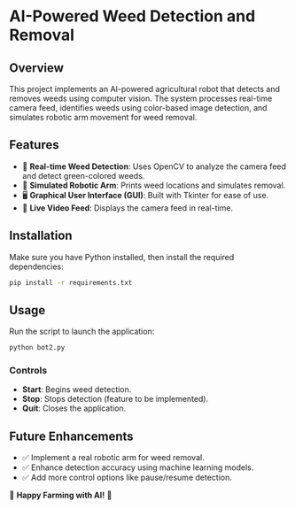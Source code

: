 # AI-Powered Weed Detection and Removal

## Overview
This project implements an AI-powered agricultural robot that detects and removes weeds using computer vision. The system processes real-time camera feed, identifies weeds using color-based image detection, and simulates robotic arm movement for weed removal.

## Features
- 🌱 **Real-time Weed Detection**: Uses OpenCV to analyze the camera feed and detect green-colored weeds.
- 🤖 **Simulated Robotic Arm**: Prints weed locations and simulates removal.
- 🖥️ **Graphical User Interface (GUI)**: Built with Tkinter for ease of use.
- 🎥 **Live Video Feed**: Displays the camera feed in real-time.

## Installation
Make sure you have Python installed, then install the required dependencies:
```sh
pip install -r requirements.txt
```

## Usage
Run the script to launch the application:
```sh
python bot2.py
```
### Controls
- **Start**: Begins weed detection.
- **Stop**: Stops detection (feature to be implemented).
- **Quit**: Closes the application.

## Future Enhancements
- ✅ Implement a real robotic arm for weed removal.
- ✅ Enhance detection accuracy using machine learning models.
- ✅ Add more control options like pause/resume detection.

🚜 **Happy Farming with AI!** 🌾

